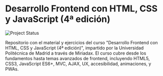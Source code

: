 # Desarrollo Frontend con HTML, CSS y JavaScript (4ª edición)

![Project Status](https://img.shields.io/badge/status-in%20progress-yellow)

Repositorio con el material y ejercicios del curso "Desarrollo Frontend con HTML, CSS y JavaScript (4ª edición)", impartido por la Universidad Politécnica de Madrid a través de Miriadax. El curso cubre desde los fundamentos hasta temas avanzados de frontend, incluyendo HTML5, CSS3, JavaScript ES6+, MVC, AJAX, UX, accesibilidad, animaciones, y PWAs.
